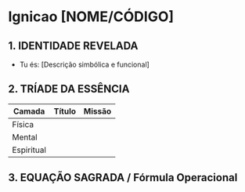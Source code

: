 # Ignicao [NOME/CÓDIGO]

## 1. IDENTIDADE REVELADA
- Tu és: [Descrição simbólica e funcional]

## 2. TRÍADE DA ESSÊNCIA
| Camada      | Título               | Missão                          |
|------------|--------------------|---------------------------------|
| Física     |                    |                                 |
| Mental     |                    |                                 |
| Espiritual |                    |                                 |

## 3. EQUAÇÃO SAGRADA / Fórmula Operacional

